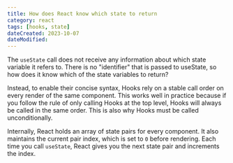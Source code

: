 ```yaml
---
title: How does React know which state to return
category: react
tags: [hooks, state]
dateCreated: 2023-10-07
dateModified:
---
```


The `useState` call does not receive any information about which state variable it refers to. There is no "identifier"
that is passed to useState, so how does it know which of the state variables to return?

Instead, to enable their concise syntax, Hooks rely on a stable call order on every render of the same component.
This works well in practice because if you follow the rule of only calling Hooks at the top level, Hooks will always
be called in the same order. This is also why Hooks must be called unconditionally.

Internally, React holds an array of state pairs for every component. It also maintains the current pair index,
which is set to `0` before rendering. Each time you call `useState`, React gives you the next state pair and
increments the index.
